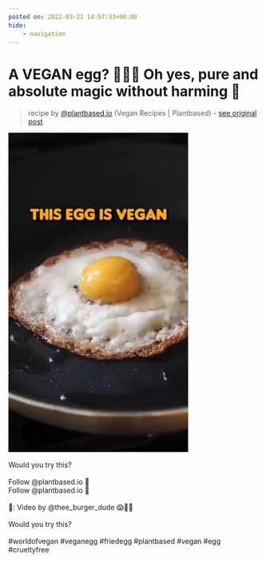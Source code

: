 ```yaml
---
posted on: 2022-03-21 14:57:33+00:00
hide:
    - navigation
---
```


# A VEGAN egg? 🥚🌱🍳 Oh yes, pure and absolute magic without harming 🐣 

> recipe by [@plantbased.io](https://www.instagram.com/plantbased.io/) 
(Vegan Recipes | Plantbased) - [see original post](https://instagram.com/p/CbXriuujXtf)

![](../img/plantbased.io_21-03-2022_1403.png)

Would you try this? \
\
Follow @plantbased.io 🙌\
Follow @plantbased.io 🙌\
\
📸: Video by @thee_burger_dude 😱👏🌿\
\
Would you try this? \
\
\#worldofvegan \#veganegg \#friedegg \#plantbased \#vegan \#egg \#crueltyfree 